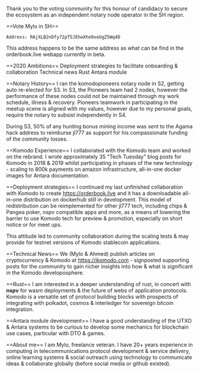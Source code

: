 Thank you to the voting community for this honour of candidacy to secure the ecosystem as an independent notary node operator in the SH region.

==Vote Mylo in SH==
```
Address: RAjXLB2nDfy72pT5JEhwXhe9xeUgZ5Wq4D
```
This address happens to be the same address as what can be find in the orderbook.live webapp currently in beta.

==2020 Ambitions==
Deployment strategies to facilitate onboarding & collaboration
Technical news
Rust
Antara module

==Notary History==
I ran the komodopioneers notary node in S2, getting auto re-elected for S3. In S3, the Pioneers team had 2 nodes, however the performance of these nodes could not be maintained through my work schedule, illness & recovery. Pioneers teamwork in participating in the meetup scene is aligned with my values, however due to my personal goals, require the notary to subsist independently in S4.

During S3, 50% of any hunting bonus mining income was sent to the Agama hack address to reimburse jl777 as support for his compassionate funding of the community losses.

==Komodo Experience==
I collaborated with the Komodo team and worked on the rebrand. I wrote approximately 35 "Tech Tuesday" blog posts for Komodo in 2018 & 2019 whilst participating in phases of the new technology - scaling to 800k payments on amazon infrastructure, all-in-one docker images for Antara documentation.

==Deployment strategies==
I continued my last unfinished collaboration with Komodo to create https://orderbook.live and it has a downloadable all-in-one distribution on dockerhub still in development. This model of redistribution can be reimplemented for other jl777 tech, including chips & Pangea poker, nspv compatible apps and more, as a means of lowering the barrier to use Komodo tech for preview & promotion, especially on short notice or for meet ups.

This attitude led to community collaboration during the scaling tests & may provide for testnet versions of Komodo stablecoin applications.

==Technical News==
We (Mylo & Ahmed) publish articles on cryptocurrency & Komodo at https://ikomodo.com - signposted supporting posts for the community to gain richer insights into how & what is significant in the Komodo developosphere.

==Rust==
I am interested in a deeper understanding of rust, in concert with **nspv** for wasm deployments & the future of webs of application protocols. Komodo is a versatile set of protocol building blocks with prospects of integrating with polkadot, cosmos & interledger for sovereign bitcoin integration.

==Antara module development== 
I have a good understanding of the UTXO & Antara systems to be curious to develop some mechanics for blockchain use cases, particular with DTO & games.

==About me==
I am Mylo, freelance veteran. I have 20+ years experience in computing in telecommunications protocol development & service delivery, online learning systems & social outreach using technology to communicate ideas & collaborate globally (before social media or github existed).
